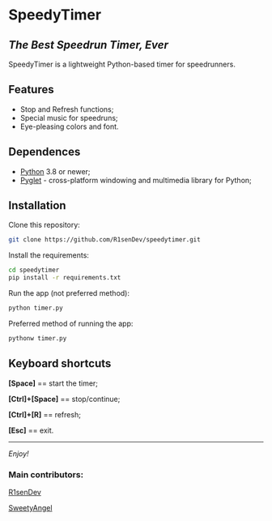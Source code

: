 # SpeedyTimer
## _The Best Speedrun Timer, Ever_

SpeedyTimer is a lightweight Python-based timer for speedrunners.

## Features

- Stop and Refresh functions;
- Special music for speedruns;
- Eye-pleasing colors and font.

## Dependences

- [Python](https://python.org/) 3.8 or newer;
- [Pyglet](https://github.com/pyglet/pyglet) - cross-platform windowing and multimedia library for Python;

## Installation

Clone this repository:
```sh
git clone https://github.com/R1senDev/speedytimer.git
```

Install the requirements:
```sh
cd speedytimer
pip install -r requirements.txt
```

Run the app (not preferred method):
```sh
python timer.py
```

Preferred method of running the app:
```sh
pythonw timer.py
```

## Keyboard shortcuts

**[Space]** == start the timer;

**[Ctrl]+[Space]** == stop/continue;

**[Ctrl]+[R]** == refresh;

**[Esc]** == exit.

* * *

_Enjoy!_

### Main contributors:

[R1senDev](https://github.com/R1senDev)

[SweetyAngel](https://github.com/SweetyAngel)
